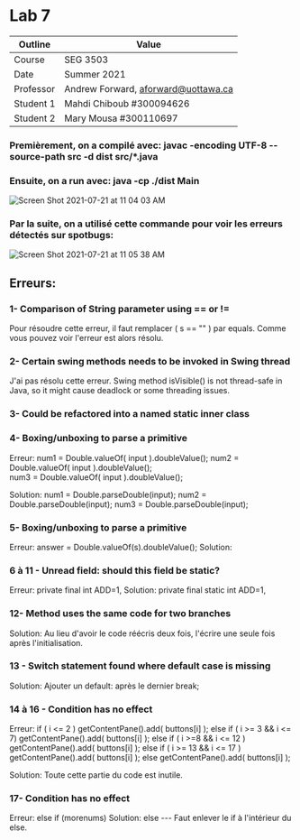 # Lab 7

| Outline | Value |
| ------------- | ------------- |
| Course  | SEG 3503  |
| Date  | Summer 2021 |
| Professor  | Andrew Forward, aforward@uottawa.ca  |
| Student 1  | Mahdi Chiboub #300094626 |
| Student 2  | Mary Mousa #300110697  |


### Premièrement, on a compilé avec: javac -encoding UTF-8 --source-path src -d dist src/*.java 
### Ensuite, on a run avec: java -cp ./dist Main

![Screen Shot 2021-07-21 at 11 04 03 AM](https://user-images.githubusercontent.com/54963309/126512390-0e5b63bf-e4c6-437c-937b-abe36b803424.jpg)

### Par la suite, on a utilisé cette commande pour voir les erreurs détectés sur spotbugs:

![Screen Shot 2021-07-21 at 11 05 38 AM](https://user-images.githubusercontent.com/54963309/126512454-cf7f5789-9bef-4057-89fc-21a641e46a0e.jpg)


## Erreurs:

### 1- Comparison of String parameter using == or !=

Pour résoudre cette erreur, il faut remplacer ( s == "" ) par equals. Comme vous pouvez voir l'erreur est alors résolu.


### 2- Certain swing methods needs to be invoked in Swing thread
J'ai pas résolu cette erreur. Swing method isVisible() is not thread-safe in Java, so it might cause deadlock or some threading issues.


### 3- Could be refactored into a named static inner class

### 4- Boxing/unboxing to parse a primitive
Erreur:
num1 = Double.valueOf( input ).doubleValue();
num2 = Double.valueOf( input ).doubleValue();         
num3 = Double.valueOf( input ).doubleValue();         

Solution:
num1 = Double.parseDouble(input);
num2 = Double.parseDouble(input);
num3 = Double.parseDouble(input);


### 5- Boxing/unboxing to parse a primitive
Erreur:
answer = Double.valueOf(s).doubleValue();
Solution:

### 6 à 11 - Unread field: should this field be static?
Erreur:
 private final int   ADD=1,
Solution:
 private final static  int  ADD=1,
### 12- Method uses the same code for two branches
Solution:
Au lieu d'avoir le code réécris deux fois, l'écrire une seule fois après l'initialisation.
### 13 - Switch statement found where default case is missing
Solution:
Ajouter un default: après le dernier break;
### 14 à 16 - Condition has no effect
Erreur:
 if ( i <= 2 )
        getContentPane().add( buttons[i] );
    else if ( i >= 3 && i <= 7)
        getContentPane().add( buttons[i] );
    else if ( i >=8 && i <= 12 )
        getContentPane().add( buttons[i] );
    else if ( i >= 13 && i <= 17 )
        getContentPane().add( buttons[i] );
    else
        getContentPane().add( buttons[i] );

Solution:
Toute cette partie du code est inutile.
### 17- Condition has no effect
Erreur:
else if (morenums)
Solution:
else --- Faut enlever le if à l'intérieur du else.
